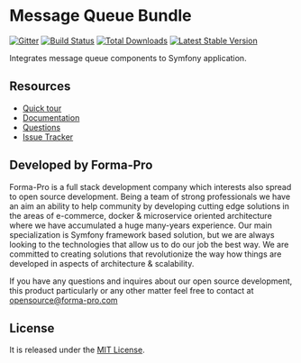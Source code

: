 # Message Queue Bundle

[![Gitter](https://badges.gitter.im/php-enqueue/Lobby.svg)](https://gitter.im/php-enqueue/Lobby)
[![Build Status](https://travis-ci.org/php-enqueue/enqueue-bundle.png?branch=master)](https://travis-ci.org/php-enqueue/enqueue-bundle)
[![Total Downloads](https://poser.pugx.org/enqueue/enqueue-bundle/d/total.png)](https://packagist.org/packages/enqueue/enqueue-bundle)
[![Latest Stable Version](https://poser.pugx.org/enqueue/enqueue-bundle/version.png)](https://packagist.org/packages/enqueue/enqueue-bundle)
 
Integrates message queue components to Symfony application.  

## Resources

* [Quick tour](https://github.com/php-enqueue/enqueue-dev/blob/master/docs/bundle/quick_tour.md)
* [Documentation](https://github.com/php-enqueue/enqueue-dev/blob/master/docs/index.md)
* [Questions](https://gitter.im/php-enqueue/Lobby)
* [Issue Tracker](https://github.com/php-enqueue/enqueue-dev/issues)

## Developed by Forma-Pro

Forma-Pro is a full stack development company which interests also spread to open source development. 
Being a team of strong professionals we have an aim an ability to help community by developing cutting edge solutions in the areas of e-commerce, docker & microservice oriented architecture where we have accumulated a huge many-years experience. 
Our main specialization is Symfony framework based solution, but we are always looking to the technologies that allow us to do our job the best way. We are committed to creating solutions that revolutionize the way how things are developed in aspects of architecture & scalability.

If you have any questions and inquires about our open source development, this product particularly or any other matter feel free to contact at opensource@forma-pro.com

## License

It is released under the [MIT License](LICENSE).